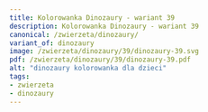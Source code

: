 ```yaml
---
title: Kolorowanka Dinozaury - wariant 39
description: Kolorowanka Dinozaury - wariant 39
canonical: /zwierzeta/dinozaury/
variant_of: dinozaury
image: /zwierzeta/dinozaury/39/dinozaury-39.svg
pdf: /zwierzeta/dinozaury/39/dinozaury-39.pdf
alt: "dinozaury kolorowanka dla dzieci"
tags:
- zwierzeta
- dinozaury
---
```

